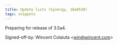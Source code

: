 ```yaml
---
title: Update lists (Synergy, 18a8530)
tags: snippets
---
```


Preparing for release of 3.5a4.

Signed-off-by: Wincent Colaiuta &lt;win@wincent.com&gt;
